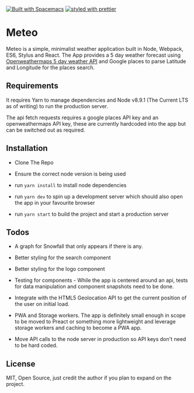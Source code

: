[![Built with Spacemacs](https://cdn.rawgit.com/syl20bnr/spacemacs/442d025779da2f62fc86c2082703697714db6514/assets/spacemacs-badge.svg)](http://spacemacs.org)
[![styled with prettier](https://img.shields.io/badge/styled_with-prettier-ff69b4.svg)](https://github.com/prettier/prettier)

# Meteo

Meteo is a simple, minimalist weather application built in Node, Webpack, ES6, Stylus and React.
The App provides a 5 day weather forecast using [Openweathermaps 5 day weather API](https://openweathermap.org/forecast5) and Google places to parse Latitude and Longitude for the places search.

## Requirements

It requires Yarn to manage dependencies and Node v8.9.1 (The Current LTS as of writing) to run the production server.

The api fetch requests requires a google places API key and an openweathermaps API key, these are currently hardcoded into the app but can be switched out as required.

## Installation

* Clone The Repo

* Ensure the correct node version is being used

* run ```yarn install``` to install node dependencies

* run ```yarn dev``` to spin up a development server which should also open the app in your favourite browser

* run ```yarn start``` to build the project and start a production server

## Todos

* A graph for Snowfall that only appears if there is any.

* Better styling for the search component

* Better styling for the logo component

* Testing for components - While the app is centered around an api, tests for data manipulation and component snapshots need to be done.

* Integrate with the HTML5 Geolocation API to get the current position of the user on initial load.

* PWA and Storage workers. The app is definitely small enough in scope to be moved to Preact or something more lightweight and leverage storage workers and caching to become a PWA app.

* Move API calls to the node server in production so API keys don't need to be hard coded.

## License

MIT, Open Source, just credit the author if you plan to expand on the project.
